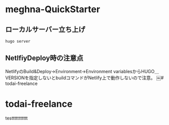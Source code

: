 # meghna-QuickStarter

## ローカルサーバー立ち上げ
`hugo server`

## NetlfiyDeploy時の注意点
NetlifyのBuild&Deploy→Environment→Environment variablesからHUGO＿VERSIONを指定しないとbuildコマンドがNetlify上で動作しないので注意。
￼# todai-freelance
# todai-freelance

testtttttttttt